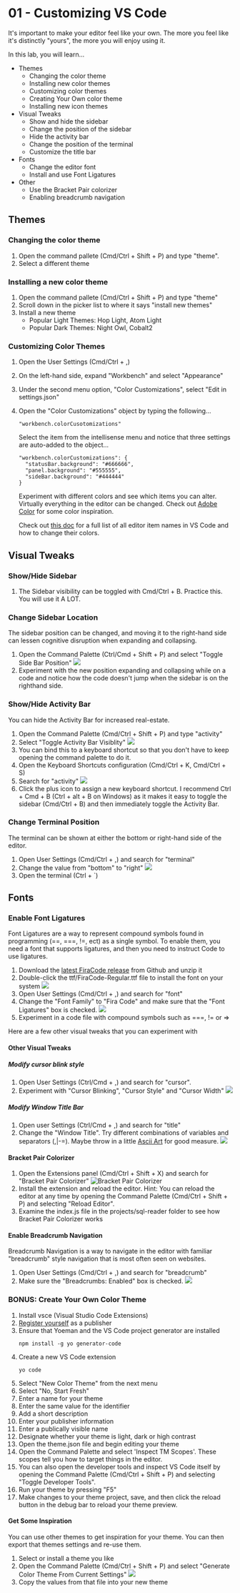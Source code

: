 # 01 - Customizing VS Code

It's important to make your editor feel like your own. The more you feel like it's distinctly "yours", the more you will enjoy using it.

In this lab, you will learn...

- Themes
  - Changing the color theme
  - Installing new color themes
  - Customizing color themes
  - Creating Your Own color theme
  - Installing new icon themes
- Visual Tweaks
  - Show and hide the sidebar
  - Change the position of the sidebar
  - Hide the activity bar
  - Change the position of the terminal
  - Customize the title bar
- Fonts
  - Change the editor font
  - Install and use Font Ligatures
- Other
  - Use the Bracket Pair colorizer
  - Enabling breadcrumb navigation

## Themes

### Changing the color theme

1. Open the command pallete (Cmd/Ctrl + Shift + P) and type "theme".
1. Select a different theme

### Installing a new color theme

1. Open the command pallete (Cmd/Ctrl + Shift + P) and type "theme"
1. Scroll down in the picker list to where it says "install new themes"
1. Install a new theme
   - Popular Light Themes: Hop Light, Atom Light
   - Popular Dark Themes: Night Owl, Cobalt2

### Customizing Color Themes

1. Open the User Settings (Cmd/Ctrl + ,)
1. On the left-hand side, expand "Workbench" and select "Appearance"
1. Under the second menu option, "Color Customizations", select "Edit in settings.json"
1. Open the "Color Customizations" object by typing the following...

   ```
   "workbench.colorCusotomizations"
   ```

   Select the item from the intellisense menu and notice that three settings are auto-added to the object...

   ```
   "workbench.colorCustomizations": {
     "statusBar.background": "#666666",
     "panel.background": "#555555",
     "sideBar.background": "#444444"
   }
   ```

   Experiment with different colors and see which items you can alter. Virtually everything in the editor can be changed. Check out [Adobe Color](https://color.adobe.com/create/color-wheel/) for some color inspiration.

   Check out [this doc](https://code.visualstudio.com/docs/getstarted/theme-color-reference?WT.mc_id=csstricks-themearticle-sdras) for a full list of all editor item names in VS Code and how to change their colors.

## Visual Tweaks

### Show/Hide Sidebar

1. The Sidebar visibility can be toggled with Cmd/Ctrl + B. Practice this. You will use it A LOT.

### Change Sidebar Location

The sidebar position can be changed, and moving it to the right-hand side can lessen cognitive disruption when expanding and collapsing.

1. Open the Command Palette (Ctrl/Cmd + Shift + P) and select "Toggle Side Bar Position"
   ![](images/01-toggle-sidebar.png)
1. Experiment with the new position expanding and collapsing while on a code and notice how the code doesn't jump when the sidebar is on the righthand side.

### Show/Hide Activity Bar

You can hide the Activity Bar for increased real-estate.

1. Open the Command Palette (Cmd/Ctrl + Shift + P) and type "activity"
1. Select "Toggle Activity Bar Visiblity"
   ![](images/01-toggle-activity-bar.png)
1. You can bind this to a keyboard shortcut so that you don't have to keep opening the command palette to do it.
1. Open the Keyboard Shortcuts configuration (Cmd/Ctrl + K, Cmd/Ctrl + S)
1. Search for "activity"
   ![](images/01-toggle-activity-bar-keyboard.png)
1. Click the plus icon to assign a new keyboard shortcut. I recommend Ctrl + Cmd + B (Ctrl + alt + B on Windows) as it makes it easy to toggle the sidebar (Cmd/Ctrl + B) and then immediately toggle the Activity Bar.

### Change Terminal Position

The terminal can be shown at either the bottom or right-hand side of the editor.

1. Open User Settings (Cmd/Ctrl + ,) and search for "terminal"
1. Change the value from "bottom" to "right"
   ![](images/01-terminal-position.png)
1. Open the terminal (Ctrl + `)

## Fonts

### Enable Font Ligatures

Font Ligatures are a way to represent compound symbols found in programming (==, ===, !=, ect) as a single symbol. To enable them, you need a font that supports ligatures, and then you need to instruct Code to use ligatures.

1. Download the [latest FiraCode release](https://github.com/tonsky/FiraCode/releases) from Github and unzip it
1. Double-click the ttf/FiraCode-Regular.ttf file to install the font on your system
   ![](images/01-firacode.png)
1. Open User Settings (Cmd/Ctrl + ,) and search for "font"
1. Change the "Font Family" to "Fira Code" and make sure that the "Font Ligatures" box is checked.
   ![](images/01-font.png)
1. Experiment in a code file with compound symbols such as ===, != or =>

Here are a few other visual tweaks that you can experiment with

#### Other Visual Tweaks

##### Modify cursor blink style

1. Open User Settings (Ctrl/Cmd + ,) and search for "cursor".
1. Experiment with "Cursor Blinking", "Cursor Style" and "Cursor Width"
   ![](images/01-cursor-style.png)

##### Modify Window Title Bar

1. Open user Settings (Ctrl/Cmd + ,) and search for "title"
1. Change the "Window Title". Try different combinations of variables and separators (,|-=). Maybe throw in a little [Ascii Art](https://1lineart.kulaone.com/#/) for good measure.
   ![](images/01-window-title.png)

#### Bracket Pair Colorizer

1. Open the Extensions panel (Cmd/Ctrl + Shift + X) and search for "Bracket Pair Colorizer"
   ![Bracket Pair Colorizer](images/01-bracket-pair-colorizer.png)
1. Install the extension and reload the editor. Hint: You can reload the editor at any time by opening the Command Palette (Cmd/Ctrl + Shift + P) and selecting "Reload Editor".
1. Examine the index.js file in the projects/sql-reader folder to see how Bracket Pair Colorizer works

#### Enable Breadcrumb Navigation

Breadcrumb Navigation is a way to navigate in the editor with familiar "breadcrumb" style navigation that is most often seen on websites.

1. Open User Settings (Cmd/Ctrl + ,) and search for "breadcrumb"
1. Make sure the "Breadcrumbs: Enabled" box is checked.
   ![](images/01-breadcrumbs.png)

### BONUS: Create Your Own Color Theme

1. Install vsce (Visual Studio Code Extensions)
1. [Register yourself](https://aka.ms/U8bd2v) as a publisher
1. Ensure that Yoeman and the VS Code project generator are installed
   ```
   npm install -g yo generator-code
   ```
1. Create a new VS Code extension
   ```
   yo code
   ```
1. Select "New Color Theme" from the next menu
1. Select "No, Start Fresh"
1. Enter a name for your theme
1. Enter the same value for the identifier
1. Add a short description
1. Enter your publisher information
1. Enter a publically visible name
1. Designate whether your theme is light, dark or high contrast
1. Open the theme.json file and begin editing your theme
1. Open the Command Palette and select 'Inspect TM Scopes'. These scopes tell you how to target things in the editor.
1. You can also open the developer tools and inspect VS Code itself by opening the Command Palette (Cmd/Ctrl + Shift + P) and selecting "Toggle Developer Tools".
1. Run your theme by pressing "F5"
1. Make changes to your theme project, save, and then click the reload button in the debug bar to reload your theme preview.

#### Get Some Inspiration

You can use other themes to get inspiration for your theme. You can then export that themes settings and re-use them.

1. Select or install a theme you like
1. Open the Command Palette (Cmd/Ctrl + Shift + P) and select "Generate Color Theme From Current Settings"
   ![](images/01-generate-theme.png)
1. Copy the values from that file into your new theme
